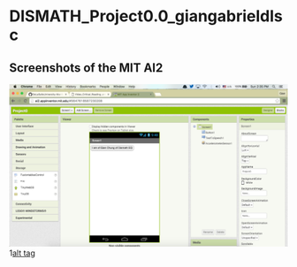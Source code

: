# DISMATH_Project0.0_giangabrieldlsc

## Screenshots of the MIT AI2
![alt tag](https://raw.githubusercontent.com/DeLaSalleUniversity-Manila-DISMATH-t216/DISMATH_Project0.0_giangabrieldlsc/master/Screen.Shot.2016-02-28.at.2.35.54.PM.png)
1[alt tag](https://raw.githubusercontent.com/DeLaSalleUniversity-Manila-DISMATH-t216/DISMATH_Project0.0_giangabrieldlsc/master/Screen.Shot.2016-02-28.at.2.36.06.PM.png)
